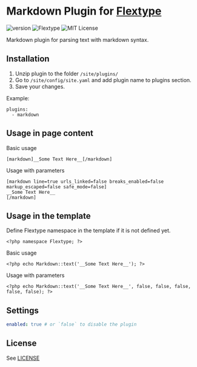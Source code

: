 # Markdown Plugin for [Flextype](http://flextype.org/)
![version](https://img.shields.io/badge/version-1.0.0-brightgreen.svg?style=flat-square)
![Flextype](https://img.shields.io/badge/Flextype-0.x-green.svg?style=flat-square)
![MIT License](https://img.shields.io/badge/license-MIT-blue.svg?style=flat-square)

Markdown plugin for parsing text with markdown syntax.

## Installation
1. Unzip plugin to the folder `/site/plugins/`
2. Go to `/site/config/site.yaml` and add plugin name to plugins section.
3. Save your changes.

Example:
```
plugins:
  - markdown
```

## Usage in page content

Basic usage
```
[markdown]__Some Text Here__[/markdown]
```

Usage with parameters
```
[markdown line=true urls_linked=false breaks_enabled=false markup_escaped=false safe_mode=false]
__Some Text Here__
[/markdown]
```


## Usage in the template

Define Flextype namespace in the template if it is not defined yet.
```
<?php namespace Flextype; ?>
```

Basic usage
```
<?php echo Markdown::text('__Some Text Here__'); ?>
```

Usage with parameters
```
<?php echo Markdown::text('__Some Text Here__', false, false, false, false, false); ?>
```


## Settings

```yaml
enabled: true # or `false` to disable the plugin
```

## License
See [LICENSE](https://github.com/flextype-plugins/markdown/blob/master/LICENSE)
